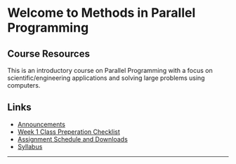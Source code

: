 # Welcome to Methods in Parallel Programming

## Course Resources

This is an introductory course on Parallel Programming with a focus on scientific/engineering applications and solving large
 problems using computers.

## Links

- [Announcements](Announcements)
- [Week 1 Class Preperation Checklist](Class_Prep_Checklist)
- [Assignment Schedule and Downloads](assignments/Schedule)
- [Syllabus](Syllabus)


-----
